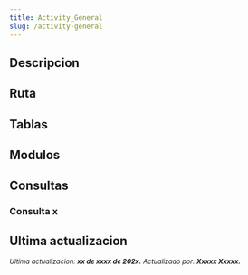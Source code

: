 ```yaml
---
title: Activity_General
slug: /activity-general
---
```

## Descripcion
## Ruta
## Tablas
## Modulos
## Consultas
### Consulta x
## Ultima actualizacion
<div class='ultima-actualizacion'> <small> <i> Ultima actualizacion: <b> xx de xxxx de 202x.</b> </i> </small> <small> <i> Actualizado por: <b> Xxxxx Xxxxx.</b> </i> </small> </div>
